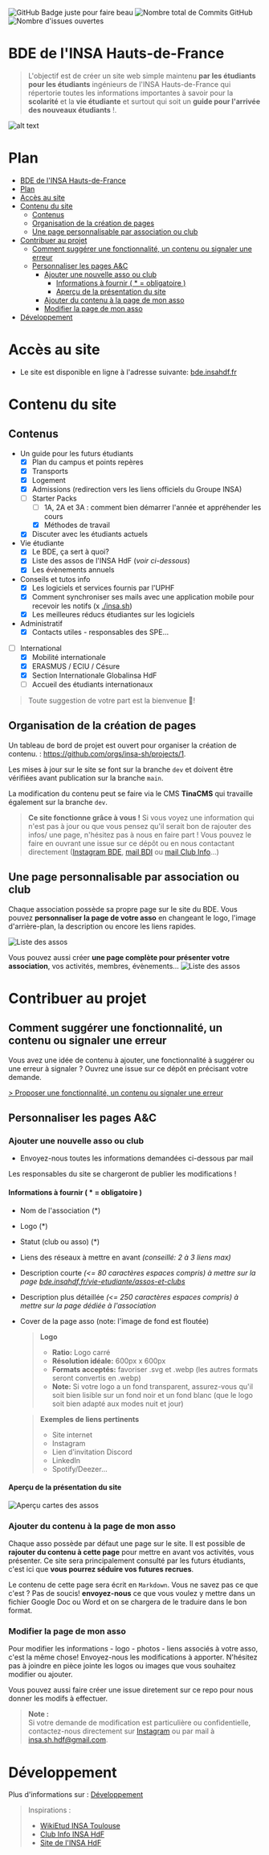 ![GitHub Badge juste pour faire beau](https://img.shields.io/badge/BDE%20INSA-HdF-pink?style=for-the-badge&logo=github&logoColor=white)
![Nombre total de Commits GitHub](https://img.shields.io/github/commit-activity/t/BDE-INSA-Hauts-de-France/frontend?style=for-the-badge)
![Nombre d'issues ouvertes](https://img.shields.io/github/issues/BDE-INSA-Hauts-de-France/frontend?style=for-the-badge)


# BDE de l'INSA Hauts-de-France

> L'objectif est de créer un site web simple maintenu **par les étudiants pour les étudiants** ingénieurs de l'INSA Hauts-de-France qui répertorie toutes les informations importantes à savoir pour la **scolarité** et la **vie étudiante** et surtout qui soit un **guide pour l'arrivée des nouveaux étudiants** !.

![alt text](readmefiles/description-contenu.png)
<!-- ![Image de présentation 2](readmefiles/presentation1.png) -->

# Plan

- [BDE de l'INSA Hauts-de-France](#bde-de-linsa-hauts-de-france)
- [Plan](#plan)
- [Accès au site](#accès-au-site)
- [Contenu du site](#contenu-du-site)
  - [Contenus](#contenus)
  - [Organisation de la création de pages](#organisation-de-la-création-de-pages)
  - [Une page personnalisable par association ou club](#une-page-personnalisable-par-association-ou-club)
- [Contribuer au projet](#contribuer-au-projet)
  - [Comment suggérer une fonctionnalité, un contenu ou signaler une erreur](#comment-suggérer-une-fonctionnalité-un-contenu-ou-signaler-une-erreur)
  - [Personnaliser les pages A\&C](#personnaliser-les-pages-ac)
    - [Ajouter une nouvelle asso ou club](#ajouter-une-nouvelle-asso-ou-club)
      - [Informations à fournir ( \* = obligatoire )](#informations-à-fournir----obligatoire-)
      - [Aperçu de la présentation du site](#aperçu-de-la-présentation-du-site)
    - [Ajouter du contenu à la page de mon asso](#ajouter-du-contenu-à-la-page-de-mon-asso)
    - [Modifier la page de mon asso](#modifier-la-page-de-mon-asso)
- [Développement](#développement)

# Accès au site

- Le site est disponible en ligne à l'adresse suivante: [bde.insahdf.fr](https://bde.insahdf.fr)


<!-- ![Image de présentation 1](readmefiles/presentation2.png) -->

# Contenu du site

## Contenus

- Un guide pour les futurs étudiants
  - [x] Plan du campus et points repères
  - [x] Transports
  - [x] Logement
  - [x] Admissions (redirection vers les liens officiels du Groupe INSA)
  - [ ] Starter Packs
    - [ ] 1A, 2A et 3A : comment bien démarrer l'année et appréhender les cours
    - [x] Méthodes de travail
  - [x] Discuter avec les étudiants actuels
- Vie étudiante
  - [x] Le BDE, ça sert à quoi?
  - [x] Liste des assos de l'INSA HdF (_voir ci-dessous_)
  - [x] Les évènements annuels
- Conseils et tutos info
  - [x] Les logiciels et services fournis par l'UPHF
  - [x] Comment synchroniser ses mails avec une application mobile pour recevoir les notifs (x [./insa.sh](https://insash.org))
  - [X] Les meilleures réducs étudiantes sur les logiciels
- Administratif
  - [x] Contacts utiles - responsables des SPE...
- [ ] International
  - [x] Mobilité internationale
  - [x] ERASMUS / ECIU / Césure
  - [x] Section Internationale Globalinsa HdF
  - [ ] Accueil des étudiants internationaux

> Toute suggestion de votre part est la bienvenue 🤝!

## Organisation de la création de pages

Un tableau de bord de projet est ouvert pour organiser la création de contenu. : https://github.com/orgs/insa-sh/projects/1.

Les mises à jour sur le site se font sur la branche `dev` et doivent être vérifiées avant publication sur la branche `main`.

La modification du contenu peut se faire via le CMS **TinaCMS** qui travaille également sur la branche `dev`. 

> **Ce site fonctionne grâce à vous !** Si vous voyez une information qui n'est pas à jour ou que vous pensez qu'il serait bon de rajouter des infos/ une page, n'hésitez pas à nous en faire part ! Vous pouvez le faire en ouvrant une issue sur ce dépôt ou en nous contactant directement ([Instagram BDE](https://instagram.com/bdeinsahdf), [mail BDI](mailto:bdi@insahdf.fr) ou [mail Club Info](mailto:contact@insash.org)...)
> 
## Une page personnalisable par association ou club

Chaque association possède sa propre page sur le site du BDE. Vous pouvez **personnaliser la page de votre asso** en changeant le logo, l'image d'arrière-plan, la description ou encore les liens rapides.

![Liste des assos](readmefiles/apercu-page-assos.png)

Vous pouvez aussi créer **une page complète pour présenter votre association**, vos activités, membres, évènements...
![Liste des assos](readmefiles/apercu-page-asso.png)

# Contribuer au projet


## Comment suggérer une fonctionnalité, un contenu ou signaler une erreur

Vous avez une idée de contenu à ajouter, une fonctionnalité à suggérer ou une erreur à signaler ? Ouvrez une issue sur ce dépôt en précisant votre demande.

[> Proposer une fonctionnalité, un contenu ou signaler une erreur](https://github.com/BDE-INSA-Hauts-de-France/frontend/issues/new)

## Personnaliser les pages A&C

### Ajouter une nouvelle asso ou club

- Envoyez-nous toutes les informations demandées ci-dessous par mail


Les responsables du site se chargeront de publier les modifications !

#### Informations à fournir ( \* = obligatoire )

- Nom de l'association (\*)
- Logo (\*)
- Statut (club ou asso) (\*)
- Liens des réseaux à mettre en avant _(conseillé: 2 à 3 liens max)_
- Description courte _(<= 80 caractères espaces compris) à mettre sur la page [bde.insahdf.fr/vie-etudiante/assos-et-clubs](https://bde.insahdf.fr/vie-etudiante/assos-et-clubs)_
- Description plus détaillée _(<= 250 caractères espaces compris) à mettre sur la page dédiée à l'association_
- Cover de la page asso (note: l'image de fond est floutée)

  > **Logo**
  >
  > - **Ratio:** Logo carré <br/>
  > - **Résolution idéale:** 600px x 600px<br/>
  > - **Formats acceptés:** favoriser .svg et .webp (les autres formats seront convertis en .webp) <br/>
  > - **Note:** Si votre logo a un fond transparent, assurez-vous qu'il soit bien lisible sur un fond noir et un fond blanc (que le logo soit bien adapté aux modes nuit et jour)

  > **Exemples de liens pertinents**
  >
  > - Site internet
  > - Instagram
  > - Lien d'invitation Discord
  > - LinkedIn
  > - Spotify/Deezer...

#### Aperçu de la présentation du site

![Aperçu cartes des assos](readmefiles/apercu-page-assos.png)

### Ajouter du contenu à la page de mon asso

Chaque asso possède par défaut une page sur le site. Il est possible de **rajouter du contenu à cette page** pour mettre en avant vos activités, vous présenter. Ce site sera principalement consulté par les futurs étudiants, c'est ici que **vous pourrez séduire vos futures recrues**.

Le contenu de cette page sera écrit en `Markdown`. Vous ne savez pas ce que c'est ? Pas de soucis! **envoyez-nous** ce que vous voulez y mettre dans un fichier Google Doc ou Word et on se chargera de le traduire dans le bon format.

### Modifier la page de mon asso

Pour modifier les informations - logo - photos - liens associés à votre asso, c'est la même chose! Envoyez-nous les modifications à apporter. N'hésitez pas à joindre en pièce jointe les logos ou images que vous souhaitez modifier ou ajouter.

Vous pouvez aussi faire créer une issue diretement sur ce repo pour nous donner les modifs à effectuer. 

> **Note :**<br>
> Si votre demande de modification est particulière ou confidentielle, contactez-nous directement sur [Instagram](https://instagram.com/clubinfoinsahdf) ou par mail à [insa.sh.hdf@gmail.com](mailto:insa.sh.hdf@gmail.com).

# Développement

Plus d'informations sur : [Développement](https://github.com/BDE-INSA-Hauts-de-France/frontend/blob/main/development.md)

> Inspirations : 
> - [WikiEtud INSA Toulouse](https://wiki.etud.insa-toulouse.fr/)
> - [Club Info INSA HdF](https://insash.org/)
> - [Site de l'INSA HdF](https://www.insa-hdf.fr/)
> 
